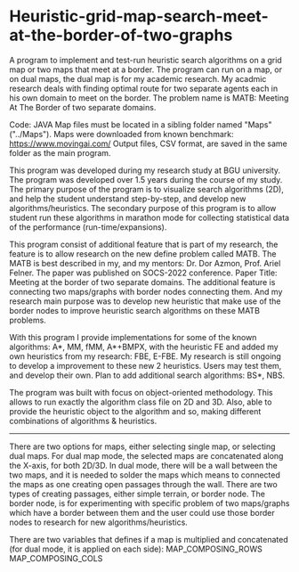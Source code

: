 # Heuristic-grid-map-search-meet-at-the-border-of-two-graphs
A program to implement and test-run heuristic search algorithms on a grid map or two maps that meet at a border.
The program can run on a map, or on dual maps, the dual map is for my academic research.
My acadmic research deals with finding optimal route for two separate agents each in his own domain to meet on the border.
The problem name is MATB: Meeting At The Border of two separate domains.

Code:  JAVA
Map files must be located in a sibling folder named "Maps" ("../Maps").
Maps were downloaded from known benchmark:  https://www.movingai.com/
Output files, CSV format, are saved in the same folder as the main program.

This program was developed during my research study at BGU university.
The program was developed over 1.5 years during the course of my study.
The primary purpose of the program is to visualize search algorithms (2D),
and help the student understand step-by-step, and develop new algorithms/heuristics.
The secondary purpose of this program is to allow student run these algorithms
in marathon mode for collecting statistical data of the performance (run-time/expansions).

This program consist of additional feature that is part of my research,
  the feature is to allow research on the new define problem called MATB.
The MATB is best described in my, and my mentors: Dr. Dor Azmon, Prof. Ariel Felner.
The paper was published on SOCS-2022 conference.
Paper Title: Meeting at the border of two separate domains.
The additional feature is connecting two maps/graphs with border nodes connecting them.
And my research main purpose was to develop new heuristic that make use of the border nodes
  to improve heuristic search algorithms on these MATB problems.

With this program I provide implementations for some of the known algorithms:
A*, MM, fMM, A*+BMPX, with the heuristic FE and added my own heuristics from my research:
  FBE,  E-FBE.
My research is still ongoing to develop a improvement to these new 2 heuristics.
Users may test them, and develop their own.
Plan to add additional search algorithms:  BS*, NBS.

The program was built with focus on object-oriented methodology.
This allows to run exactly the algorithm class file on 2D and 3D.
Also, able to provide the heuristic object to the algorithm and so,
making different combinations of algorithms & heuristics.

-----------------------------------------------------------
 
There are two options for maps, either selecting single map, or selecting dual maps.
For dual map mode, the selected maps are concatenated along the X-axis, for both 2D/3D.
In dual mode, there will be a wall between the two maps, and it is needed to solder the maps
  which means to connected the maps as one creating open passages through the wall.
There are two types of creating passages, either simple terrain, or border node.
The border node, is for experimenting with specific problem of two maps/graphs which
  have a border between them and the user could use those border nodes to research for new
  algorithms/heuristics.

There are two variables that defines if a map is multiplied and concatenated (for dual mode, it is applied on each side):
  MAP_COMPOSING_ROWS
  MAP_COMPOSING_COLS
  
  

